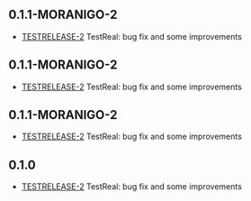 ## 0.1.1-MORANIGO-2
* [TESTRELEASE-2](https://tracker.yandex.ru/TESTRELEASE-2) TestReal: bug fix and some improvements

## 0.1.1-MORANIGO-2
* [TESTRELEASE-2](https://tracker.yandex.ru/TESTRELEASE-2) TestReal: bug fix and some improvements

## 0.1.1-MORANIGO-2
* [TESTRELEASE-2](https://tracker.yandex.ru/TESTRELEASE-2) TestReal: bug fix and some improvements

## 0.1.0
* [TESTRELEASE-2](https://tracker.yandex.ru/TESTRELEASE-2) TestReal: bug fix and some improvements